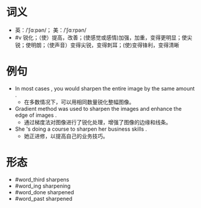 # 词义
- 英：/ˈʃɑːpən/； 美：/ˈʃɑːrpən/
- #v 锐化；（使）提高，改善；(使感觉或感情)加强，加重，变得更明显；使尖锐；使明朗；（使声音）变得尖锐，变得刺耳；(使)变得锋利，变得清晰
# 例句
- In most cases , you would sharpen the entire image by the same amount .
	- 在多数情况下，可以用相同数量锐化整幅图像。
- Gradient method was used to sharpen the images and enhance the edge of images .
	- 通过梯度法对图像进行了锐化处理，增强了图像的边缘和线条。
- She 's doing a course to sharpen her business skills .
	- 她正进修，以提高自己的业务技巧。
# 形态
- #word_third sharpens
- #word_ing sharpening
- #word_done sharpened
- #word_past sharpened
